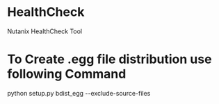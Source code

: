 HealthCheck
===========
Nutanix HealthCheck Tool


To Create .egg file distribution use following Command
=======================================================
python setup.py bdist_egg --exclude-source-files